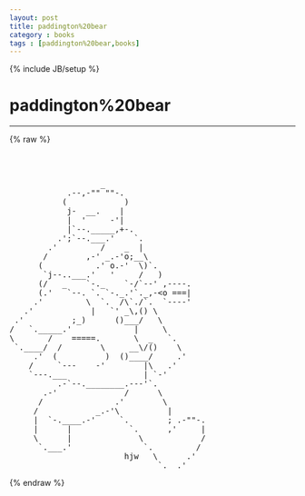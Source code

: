 ```yaml
---
layout: post
title: paddington%20bear
category : books
tags : [paddington%20bear,books]
---
```

{% include JB/setup %}
# paddington%20bear
---
{% raw %}
<pre>



                   _
            .--,-&quot;&quot; &quot;&quot;-.
           (            )
            j-  __.    |
            |  &#039;     -&#039;|
            |`--._____,+-.
          .&#039;;`--.___.&#039;    `.
        .&#039;         /    _  |
       /        ,-&#039; _.-&#039;o;__\
      (           .&#039; o.-&#039;  \)`.
       `j--..___.&#039;   &#039;     /   )
      (/   _    `-._    `-/`--&#039; ,----.
      (.&#039;   `--. `. `-._.&#039;`._,-&lt;o ===|
     .&#039;         \  `.  /\`./`.  `----&#039;
   .&#039;            |   `&#039; _\,() \
 .&#039;          ;_)      ()___/   \
/   `._____.&#039;             |     \
\       /    =====.       \  _   `.
 `.____/  /        \     __\/()    \
     .&#039;  (          )  ()____/     .&#039;
    /     `---    -&#039;        |\   .&#039;
    `---.___                | `-&#039;
          .-`--.________.---&#039;`.
       .-&#039;              /      \
      /               .&#039;        \
     /            _.-&#039;\          |
     |  `-.____.-&#039;     `.        ; .-&quot;&quot;-.
     |      |            `.      ,&#039;     |
     \      |              \            /
      `.___.&#039;               `.         /
                        hjw   \      .&#039;
                               `.__.&#039; </pre>
{% endraw %}
